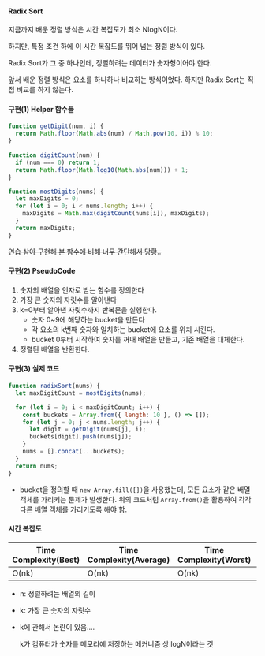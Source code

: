 #### Radix Sort

지금까지 배운 정렬 방식은 시간 복잡도가 최소 NlogN이다.

하지만, 특정 조건 하에 이 시간 복잡도를 뛰어 넘는 정렬 방식이 있다.

Radix Sort가 그 중 하나인데, 정렬하려는 데이터가 숫자형이어야 한다.

앞서 배운 정렬 방식은 요소를 하나하나 비교하는 방식이었다. 하지만 Radix Sort는 직접 비교를 하지 않는다.



#### 구현(1) Helper 함수들

```javascript
function getDigit(num, i) {
  return Math.floor(Math.abs(num) / Math.pow(10, i)) % 10;
}
```

```javascript
function digitCount(num) {
  if (num === 0) return 1;
  return Math.floor(Math.log10(Math.abs(num))) + 1;
}
```

```javascript
function mostDigits(nums) {
  let maxDigits = 0;
  for (let i = 0; i < nums.length; i++) {
    maxDigits = Math.max(digitCount(nums[i]), maxDigits);
  }
  return maxDigits;
}
```

~~연습 삼아 구현해 본 함수에 비해 너무 간단해서 당황..~~



#### 구현(2) PseudoCode

1. 숫자의 배열을 인자로 받는 함수를 정의한다
2. 가장 큰 숫자의 자릿수를 알아낸다
3. k=0부터 알아낸 자릿수까지 반복문을 실행한다.
   * 숫자 0~9에 해당하는 bucket을 만든다
   * 각 요소의 k번째 숫자와 일치하는 bucket에 요소를 위치 시킨다.
   * bucket 0부터 시작하여 숫자를 꺼내 배열을 만들고, 기존 배열을 대체한다.
4. 정렬된 배열을 반환한다.



#### 구현(3) 실제 코드

```javascript
function radixSort(nums) {
  let maxDigitCount = mostDigits(nums);

  for (let i = 0; i < maxDigitCount; i++) {
    const buckets = Array.from({ length: 10 }, () => []);
    for (let j = 0; j < nums.length; j++) {
      let digit = getDigit(nums[j], i);
      buckets[digit].push(nums[j]);
    }
    nums = [].concat(...buckets);
  }
  return nums;
}
```

* bucket을 정의할 때 ```new Array.fill([])```을 사용했는데, 모든 요소가 같은 배열 객체를 가리키는 문제가 발생한다. 위의 코드처럼 ```Array.from()```을 활용하여 각각 다른 배열 객체를 가리키도록 해야 함.



#### 시간 복잡도

| Time Complexity(Best) | Time Complexity(Average) | Time Complexity(Worst) | Space Complexity |
| --------------------- | ------------------------ | ---------------------- | ---------------- |
| O(nk)                 | O(nk)                    | O(nk)                  | O(nk)            |

* n: 정렬하려는 배열의 길이

* k: 가장 큰 숫자의 자릿수

* k에 관해서 논란이 있음....

  k가 컴퓨터가 숫자를 메모리에 저장하는 메커니즘 상 logN이라는 것



